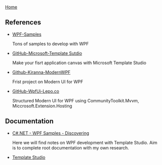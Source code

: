 [Home](https://github.com/mabyre/docs)

## References

- [WPF-Samples](https://github.com/microsoft/WPF-Samples)

    Tons of samples to develop with WPF

- [GitHub-Microsoft-Template Sutdio](https://github.com/microsoft/TemplateStudio)

    Make your fisrt application canvas with Microsoft Template Studio

- [Github-Kiranna-ModernWPF](https://github.com/Kinnara/ModernWpf)

    Frist project on Modern UI for WPF

- [GitHub-WpfUi-Lepo.co](https://github.com/lepoco/wpfui)    

    Structured Modern UI for WPF using CommunityToolkit.Mvvm, Miccrosoft.Extension.Hosting

## Documentation

- [C#.NET - WPF Samples - Discovering](https://csharp-dotnet.sodevlog.com/2023/01/wpf-samples-discovering.html)

    Here we will find notes on WPF development with Template Studio. Aim is to complete root documentation with my own research.

- [Template Studio](./wpf/templatestudio.md)
    

